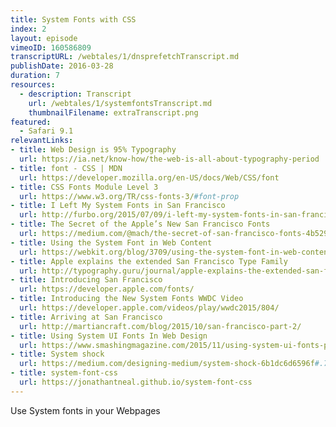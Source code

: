 ```yaml
---
title: System Fonts with CSS
index: 2
layout: episode
vimeoID: 160586809
transcriptURL: /webtales/1/dnsprefetchTranscript.md
publishDate: 2016-03-28
duration: 7
resources:
  - description: Transcript
    url: /webtales/1/systemfontsTranscript.md
    thumbnailFilename: extraTranscript.png
featured:
  - Safari 9.1
relevantLinks:
- title: Web Design is 95% Typography
  url: https://ia.net/know-how/the-web-is-all-about-typography-period
- title: font - CSS | MDN
  url: https://developer.mozilla.org/en-US/docs/Web/CSS/font
- title: CSS Fonts Module Level 3
  url: https://www.w3.org/TR/css-fonts-3/#font-prop
- title: I Left My System Fonts in San Francisco
  url: http://furbo.org/2015/07/09/i-left-my-system-fonts-in-san-francisco/
- title: The Secret of the Apple’s New San Francisco Fonts
  url: https://medium.com/@mach/the-secret-of-san-francisco-fonts-4b5295d9a745#.n3lqroggm
- title: Using the System Font in Web Content
  url: https://webkit.org/blog/3709/using-the-system-font-in-web-content/
- title: Apple explains the extended San Francisco Type Family
  url: http://typography.guru/journal/apple-explains-the-extended-san-francisco-type-family-r42/
- title: Introducing San Francisco
  url: https://developer.apple.com/fonts/
- title: Introducing the New System Fonts WWDC Video
  url: https://developer.apple.com/videos/play/wwdc2015/804/
- title: Arriving at San Francisco
  url: http://martiancraft.com/blog/2015/10/san-francisco-part-2/
- title: Using System UI Fonts In Web Design
  url: https://www.smashingmagazine.com/2015/11/using-system-ui-fonts-practical-guide/
- title: System shock
  url: https://medium.com/designing-medium/system-shock-6b1dc6d6596f#.75nsrheov
- title: system-font-css
  url: https://jonathantneal.github.io/system-font-css
---
```

Use System fonts in your Webpages
